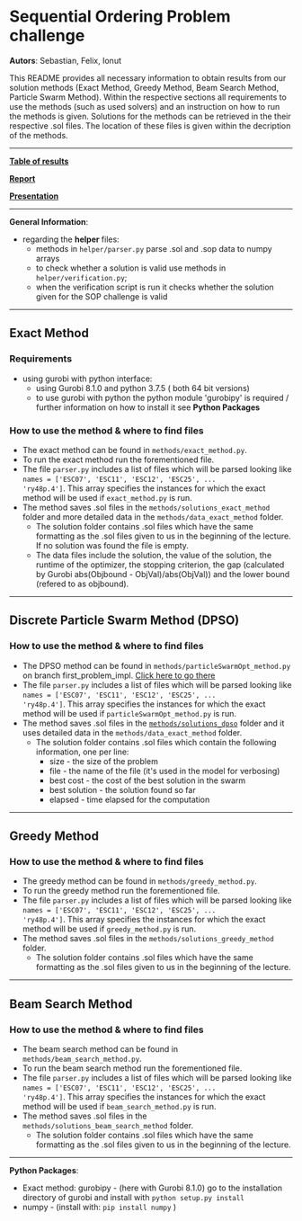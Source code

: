 # Sequential Ordering Problem challenge


**Autors**: Sebastian, Felix, Ionut

This README provides all necessary information to obtain results from our solution methods (Exact Method, Greedy Method, Beam Search Method, Particle Swarm Method). Within the respective sections all requirements to use the methods (such as used solvers) and an instruction on how to run the methods is given. Solutions for the methods can be retrieved in the their respective .sol files. The location of these files is given within the decription of the methods.

------------------------------------------

[**Table of results**](table_of_results.md)

[**Report**](Documentation/Report_Ionut_Felix_Sebastian.pdf)

[**Presentation**](Documentation/slides/presentation.pdf)

------------------------------------------

**General Information**:

* regarding the **helper** files:
  * methods in `helper/parser.py` parse .sol and .sop data to numpy arrays
  * to check whether a solution is valid use methods in `helper/verification.py`;
  * when the verification script is run it checks whether the solution given for the SOP challenge is valid
  
------------------------------------------

## Exact Method

### Requirements

* using gurobi with python interface:
  * using Gurobi 8.1.0 and python 3.7.5 ( both 64 bit versions)
  * to use gurobi with python the python module 'gurobipy' is required / further information on how to install it see **Python Packages**
  
### How to use the method & where to find files

* The exact method can be found in `methods/exact_method.py`.
* To run the exact method run the forementioned file.
* The file `parser.py` includes a list of files which will be parsed looking like `names = ['ESC07', 'ESC11', 'ESC12', 'ESC25', ...              'ry48p.4']`. This array specifies the instances for which the exact method will be used if `exact_method.py` is run. 
* The method saves .sol files in the `methods/solutions_exact_method` folder and more detailed data in the `methods/data_exact_method` folder.
  * The solution folder contains .sol files which have the same formatting as the .sol files given to us in the beginning of the lecture. If no solution was found the file is empty.
  * The data files include the solution, the value of the solution, the runtime of the optimizer, the stopping criterion, the gap (calculated by Gurobi abs(Objbound - ObjVal)/abs(ObjVal)) and the lower bound (refered to as objbound).
 
------------------------------------------

## Discrete Particle Swarm Method (DPSO)

### How to use the method & where to find files

* The DPSO method can be found in `methods/particleSwarmOpt_method.py` on branch first_problem_impl. [Click here to go there](https://github.com/sebs08/SOP_Challenge_UGA/tree/first_problem_impl/methods)
* The file `parser.py` includes a list of files which will be parsed looking like `names = ['ESC07', 'ESC11', 'ESC12', 'ESC25', ...              'ry48p.4']`. This array specifies the instances for which the exact method will be used if `particleSwarmOpt_method.py` is run. 
* The method saves .sol files in the [`methods/solutions_dpso`](https://github.com/sebs08/SOP_Challenge_UGA/tree/first_problem_impl/methods/solutions_dpso) folder and it uses detailed data in the `methods/data_exact_method` folder.
  * The solution folder contains .sol files which contain the following information, one per line:
    * size - the size of the problem
    * file - the name of the file (it's used in the model for verbosing)
    * best cost - the cost of the best solution in the swarm
    * best solution - the solution found so far
    * elapsed - time elapsed for the computation
------------------------------------------

## Greedy Method

### How to use the method & where to find files

* The greedy method can be found in `methods/greedy_method.py`.
* To run the greedy method run the forementioned file.
* The file `parser.py` includes a list of files which will be parsed looking like `names = ['ESC07', 'ESC11', 'ESC12', 'ESC25', ...              'ry48p.4']`. This array specifies the instances for which the exact method will be used if `greedy_method.py` is run. 
* The method saves .sol files in the `methods/solutions_greedy_method` folder.
  * The solution folder contains .sol files which have the same formatting as the .sol files given to us in the beginning of the lecture.
------------------------------------------

## Beam Search Method

### How to use the method & where to find files

* The beam search method can be found in `methods/beam_search_method.py`.
* To run the beam search method run the forementioned file.
* The file `parser.py` includes a list of files which will be parsed looking like `names = ['ESC07', 'ESC11', 'ESC12', 'ESC25', ...              'ry48p.4']`. This array specifies the instances for which the exact method will be used if `beam_search_method.py` is run. 
* The method saves .sol files in the `methods/solutions_beam_search_method` folder.
  * The solution folder contains .sol files which have the same formatting as the .sol files given to us in the beginning of the lecture.
------------------------------------------

**Python Packages**:

* Exact method: gurobipy - (here with Gurobi 8.1.0) go to the installation directory of gurobi and install with `python setup.py install`
* numpy - (install with: `pip install numpy` )
